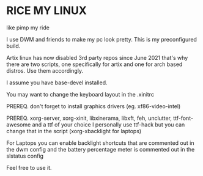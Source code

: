 # RICE MY LINUX
like pimp my ride

I use DWM and friends to make my pc look pretty. This is my preconfigured build.

Artix linux has now disabled 3rd party repos since June 2021 that's why there are two scripts, one specifically for artix and one for arch based distros.
Use them accordingly.

I assume you have base-devel installed.

You may want to change the keyboard layout in the .xinitrc

PREREQ. don't forget to install graphics drivers (eg. xf86-video-intel)

PREREQ. xorg-server, xorg-xinit, libxinerama, libxft, feh, unclutter, ttf-font-awesome and a ttf of your choice I personally use ttf-hack but you can change that in the script (xorg-xbacklight for laptops)

For Laptops you can enable backlight shortcuts that are commented out in the dwm config and the battery percentage meter is commented out in the slstatus config


Feel free to use it.
